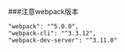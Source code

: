 ###注意webpack版本
```
"webpack": "^5.0.0",
"webpack-cli": "^3.3.12",
"webpack-dev-server": "^3.11.0"
```
